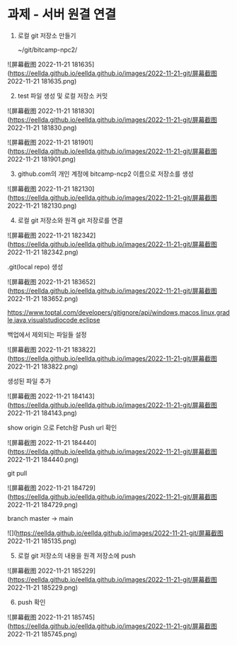 # 과제 - 서버 원결 연결



1. 로컬 git 저장소 만들기

   ~/git/bitcamp-npc2/

![屏幕截图 2022-11-21 181635](https://eellda.github.io/eellda.github.io/images/2022-11-21-git/屏幕截图 2022-11-21 181635.png)

2. test 파일 생성 및 로컬 저장소 커밋

![屏幕截图 2022-11-21 181830](https://eellda.github.io/eellda.github.io/images/2022-11-21-git/屏幕截图 2022-11-21 181830.png)

![屏幕截图 2022-11-21 181901](https://eellda.github.io/eellda.github.io/images/2022-11-21-git/屏幕截图 2022-11-21 181901.png)

3. github.com의 개인 계정에 bitcamp-ncp2 이름으로 저장소를 생성

![屏幕截图 2022-11-21 182130](https://eellda.github.io/eellda.github.io/images/2022-11-21-git/屏幕截图 2022-11-21 182130.png)

4. 로컬 git 저장소와 원격 git 저장로를 연결

![屏幕截图 2022-11-21 182342](https://eellda.github.io/eellda.github.io/images/2022-11-21-git/屏幕截图 2022-11-21 182342.png)

.git(local repo)  생성

![屏幕截图 2022-11-21 183652](https://eellda.github.io/eellda.github.io/images/2022-11-21-git/屏幕截图 2022-11-21 183652.png)

https://www.toptal.com/developers/gitignore/api/windows,macos,linux,gradle,java,visualstudiocode,eclipse

백업에서 제외되는 파일들 설정

![屏幕截图 2022-11-21 183822](https://eellda.github.io/eellda.github.io/images/2022-11-21-git/屏幕截图 2022-11-21 183822.png)

생성된 파일 추가

![屏幕截图 2022-11-21 184143](https://eellda.github.io/eellda.github.io/images/2022-11-21-git/屏幕截图 2022-11-21 184143.png)

show origin 으로 Fetch랑 Push url 확인

![屏幕截图 2022-11-21 184440](https://eellda.github.io/eellda.github.io/images/2022-11-21-git/屏幕截图 2022-11-21 184440.png)

git pull

![屏幕截图 2022-11-21 184729](https://eellda.github.io/eellda.github.io/images/2022-11-21-git/屏幕截图 2022-11-21 184729.png)

branch master -> main

![](https://eellda.github.io/eellda.github.io/images/2022-11-21-git/屏幕截图 2022-11-21 185135.png)

5. 로컬 git 저장소의 내용을 원격 저장소에 push

![屏幕截图 2022-11-21 185229](https://eellda.github.io/eellda.github.io/images/2022-11-21-git/屏幕截图 2022-11-21 185229.png)

6. push 확인

![屏幕截图 2022-11-21 185745](https://eellda.github.io/eellda.github.io/images/2022-11-21-git/屏幕截图 2022-11-21 185745.png)